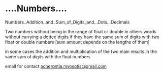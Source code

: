 # ....Numbers....
Numbers..Addition..and..Sum_of_Digits_and...Dots...Decimals

Two numbers without being in the range of float or double 
in others words without carrying a dotted digits 
if they have the same sum of digits with two 
float or double numbers [sum amount depends on the lengths of them]

in some cases the addition and multiplication
of the two main 
results in the same sum of digits with the float numbers

email for contact acherontia.myosotis@gmail.com
